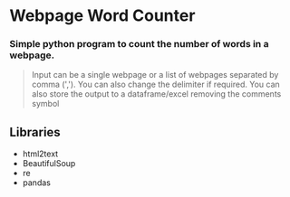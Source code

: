 # Webpage Word Counter

### Simple python program to count the number of words in a webpage.

> Input can be a single webpage or a list of webpages separated by comma (','). You can also change the delimiter if required.
> You can also store the output to a dataframe/excel removing the comments symbol

## Libraries
   - html2text
   - BeautifulSoup
   - re
   - pandas
  
